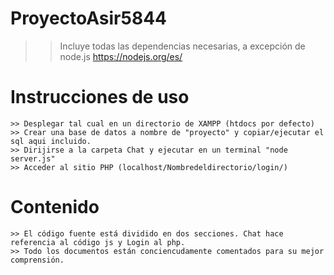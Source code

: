 # ProyectoAsir5844

  >> Incluye todas las dependencias necesarias, a excepción de node.js
  >> https://nodejs.org/es/
  
  # Instrucciones de uso
    >> Desplegar tal cual en un directorio de XAMPP (htdocs por defecto)
    >> Crear una base de datos a nombre de "proyecto" y copiar/ejecutar el sql aqui incluido.
    >> Dirijirse a la carpeta Chat y ejecutar en un terminal "node server.js"
    >> Acceder al sitio PHP (localhost/Nombredeldirectorio/login/)
    
  # Contenido
    >> El código fuente está dividido en dos secciones. Chat hace referencia al código js y Login al php.
    >> Todo los documentos están conciencudamente comentados para su mejor comprensión.

